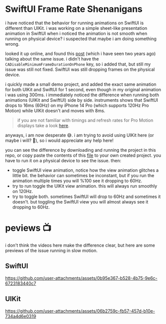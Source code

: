 # SwiftUI Frame Rate Shenanigans


i have noticed that the behavior for running animations on SwiftUI is different than UIKit. i was working on a simple sheet-like presentation animation in SwiftUI when i noticed the animation is not smooth when running on physical device? i suspected that maybe i am doing something wrong.

looked it up online, and found this [post](https://x.com/ChristianSelig/status/1504496680774819851) (which i have seen two years ago) talking about the same issue. i didn't have the `CADisableMinimumFrameDurationOnPhone` key, so i added that, but still my issue was still not fixed. SwiftUI was still dropping frames on the physical device.

i quickly made a small demo project, and added the exact same animation for both UIKit and SwiftUI for 1 second, even though in my original animation i was using 300ms. i immediately noticed the difference when running both animations (UIKit and SwiftUI) side by side. instruments shows that SwiftUI drops to 16ms (60Hz) on my iPhone 14 Pro (which supports 120Hz Pro Motion) while UIKit doesn't and moves with 8ms.
> if you are not familiar with timings and refresh rates for Pro Motion displays take a look [here](https://developer.apple.com/documentation/quartzcore/optimizing_promotion_refresh_rates_for_iphone_13_pro_and_ipad_pro).


anyways, i am now desperate 😅. i am trying to avoid using UIKit here (or maybe i will? 👀), so i would appreciate any help here!

you can see the difference by downloading and running the project in this repo, or copy paste the contents of this [file](https://github.com/esnssr/frame_rate_swiftui/blob/main/frame_rate_swiftui/frame_rate_ahhhhh.swift) to your own created project. you have to run it on a physical device to see the issue.
then:

- toggle SwiftUI view animation, notice how the view animation glitches a little bit. the behavior can sometimes be inconstant, but if you run the animation multiple times you will %100 see it dropping to 60Hz.
- try to run toggle the UIKit view animation. this will always run smoothly on 120Hz.
- try to toggle both. sometimes SwiftUI will drop to 60Hz and sometimes it doesn't. but toggling the SwiftUI view you will almost always see it dropping to 60Hz.

# peviews 📺
i don't think the videos here make the difference clear, but here are some previews of the issue running in slow motion.
## SwiftUI

https://github.com/user-attachments/assets/0b95e367-b528-4b75-9e6c-6723183440c7


## UIKit

https://github.com/user-attachments/assets/06b2759c-fb57-457d-b10e-734a4d6e0319



